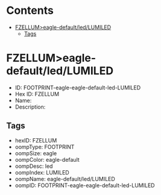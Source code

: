 



Contents
========

* [FZELLUM>eagle-default/led/LUMILED](#fzellumeagle-defaultledlumiled)
	* [Tags](#tags)

# FZELLUM>eagle-default/led/LUMILED

- ID: FOOTPRINT-eagle-eagle-default-led-LUMILED
- Hex ID: FZELLUM
- Name: 
- Description: 

## Tags

- hexID: FZELLUM
- oompType: FOOTPRINT
- oompSize: eagle
- oompColor: eagle-default
- oompDesc: led
- oompIndex: LUMILED
- oompName: eagle-default/led/LUMILED
- oompID: FOOTPRINT-eagle-eagle-default-led-LUMILED
